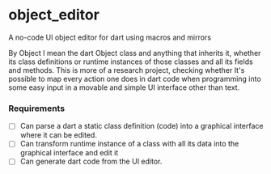# object_editor
A no-code UI object editor for dart using macros and mirrors  

By Object I mean the dart Object class and anything that inherits it, whether its class definitions or runtime instances of those classes and all its fields and methods.
This is more of a research project, checking whether It's  possible to  map every action one does in dart code when programming into some easy input in a movable and simple UI interface other than text.

### Requirements 
- [ ] Can parse a dart a static class definition (code) into a graphical interface where it can be edited. 
- [ ] Can transform runtime instance of a class with all its data into the graphical interface and edit it
- [ ] Can generate dart code from the UI editor.
